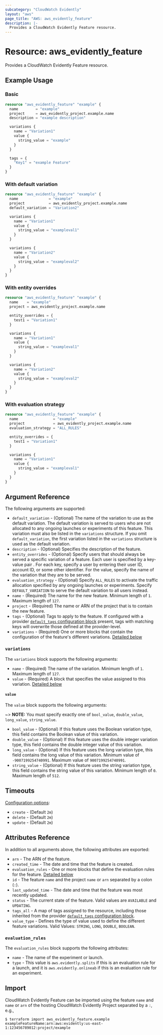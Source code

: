 ```yaml
---
subcategory: "CloudWatch Evidently"
layout: "aws"
page_title: "AWS: aws_evidently_feature"
description: |-
  Provides a CloudWatch Evidently Feature resource.
---
```


# Resource: aws_evidently_feature

Provides a CloudWatch Evidently Feature resource.

## Example Usage

### Basic

```terraform
resource "aws_evidently_feature" "example" {
  name        = "example"
  project     = aws_evidently_project.example.name
  description = "example description"

  variations {
    name = "Variation1"
    value {
      string_value = "example"
    }
  }

  tags = {
    "Key1" = "example Feature"
  }
}
```

### With default variation

```terraform
resource "aws_evidently_feature" "example" {
  name              = "example"
  project           = aws_evidently_project.example.name
  default_variation = "Variation2"

  variations {
    name = "Variation1"
    value {
      string_value = "exampleval1"
    }
  }

  variations {
    name = "Variation2"
    value {
      string_value = "exampleval2"
    }
  }
}
```

### With entity overrides

```terraform
resource "aws_evidently_feature" "example" {
  name    = "example"
  project = aws_evidently_project.example.name

  entity_overrides = {
    test1 = "Variation1"
  }

  variations {
    name = "Variation1"
    value {
      string_value = "exampleval1"
    }
  }

  variations {
    name = "Variation2"
    value {
      string_value = "exampleval2"
    }
  }
}
```

### With evaluation strategy

```terraform
resource "aws_evidently_feature" "example" {
  name                = "example"
  project             = aws_evidently_project.example.name
  evaluation_strategy = "ALL_RULES"

  entity_overrides = {
    test1 = "Variation1"
  }

  variations {
    name = "Variation1"
    value {
      string_value = "exampleval1"
    }
  }
}
```

## Argument Reference

The following arguments are supported:

* `default_variation` - (Optional) The name of the variation to use as the default variation. The default variation is served to users who are not allocated to any ongoing launches or experiments of this feature. This variation must also be listed in the `variations` structure. If you omit `default_variation`, the first variation listed in the `variations` structure is used as the default variation.
* `description` - (Optional) Specifies the description of the feature.
* `entity_overrides` - (Optional) Specify users that should always be served a specific variation of a feature. Each user is specified by a key-value pair . For each key, specify a user by entering their user ID, account ID, or some other identifier. For the value, specify the name of the variation that they are to be served.
* `evaluation_strategy` - (Optional) Specify `ALL_RULES` to activate the traffic allocation specified by any ongoing launches or experiments. Specify `DEFAULT_VARIATION` to serve the default variation to all users instead.
* `name` - (Required) The name for the new feature. Minimum length of `1`. Maximum length of `127`.
* `project` - (Required) The name or ARN of the project that is to contain the new feature.
* `tags` - (Optional) Tags to apply to the feature. If configured with a provider [`default_tags` configuration block](/docs/providers/aws/index.html#default_tags-configuration-block) present, tags with matching keys will overwrite those defined at the provider-level.
* `variations` - (Required) One or more blocks that contain the configuration of the feature's different variations. [Detailed below](#variations)

### `variations`

The `variations` block supports the following arguments:

* `name` - (Required) The name of the variation. Minimum length of `1`. Maximum length of `127`.
* `value` - (Required) A block that specifies the value assigned to this variation. [Detailed below](#value)

#### `value`

The `value` block supports the following arguments:

~> **NOTE:** You must specify exactly one of `bool_value`, `double_value`, `long_value`, `string_value`.

* `bool_value` - (Optional) If this feature uses the Boolean variation type, this field contains the Boolean value of this variation.
* `double_value` - (Optional) If this feature uses the double integer variation type, this field contains the double integer value of this variation.
* `long_value` - (Optional) If this feature uses the long variation type, this field contains the long value of this variation. Minimum value of `-9007199254740991`. Maximum value of `9007199254740991`.
* `string_value` - (Optional) If this feature uses the string variation type, this field contains the string value of this variation. Minimum length of `0`. Maximum length of `512`.

## Timeouts

[Configuration options](https://www.terraform.io/docs/configuration/blocks/resources/syntax.html#operation-timeouts):

* `create` - (Default `2m`)
* `delete` - (Default `2m`)
* `update` - (Default `2m`)

## Attributes Reference

In addition to all arguments above, the following attributes are exported:

* `arn` - The ARN of the feature.
* `created_time` - The date and time that the feature is created.
* `evaluation_rules` - One or more blocks that define the evaluation rules for the feature. [Detailed below](#evaluation_rules)
* `id` - The feature `name` and the project `name` or `arn` separated by a colon (`:`).
* `last_updated_time` - The date and time that the feature was most recently updated.
* `status` - The current state of the feature. Valid values are `AVAILABLE` and `UPDATING`.
* `tags_all` - A map of tags assigned to the resource, including those inherited from the provider [`default_tags` configuration block](/docs/providers/aws/index.html#default_tags-configuration-block).
* `value_type` - Defines the type of value used to define the different feature variations. Valid Values: `STRING`, `LONG`, `DOUBLE`, `BOOLEAN`.

### `evaluation_rules`

The `evaluation_rules` block supports the following attributes:

* `name` - The name of the experiment or launch.
* `type` - This value is `aws.evidently.splits` if this is an evaluation rule for a launch, and it is `aws.evidently.onlineab` if this is an evaluation rule for an experiment.

## Import

CloudWatch Evidently Feature can be imported using the feature `name` and `name` or `arn` of the hosting CloudWatch Evidently Project separated by a `:`, e.g.,

```
$ terraform import aws_evidently_feature.example exampleFeatureName:arn:aws:evidently:us-east-1:123456789012:project/example
```
